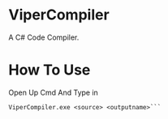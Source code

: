 # ViperCompiler
A C# Code Compiler.

# How To Use
Open Up Cmd And Type in
```batch
ViperCompiler.exe <source> <outputname>```
